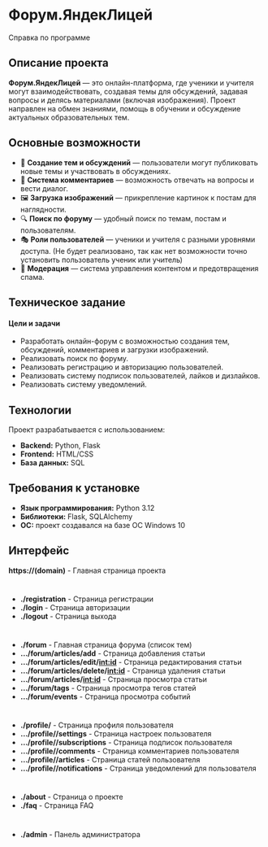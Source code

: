 # Форум.ЯндекЛицей

Справка по программе

## Описание проекта

**Форум.ЯндекЛицей** — это онлайн-платформа, где ученики и учителя могут взаимодействовать, создавая темы для
обсуждений, задавая вопросы и делясь материалами (включая изображения). Проект направлен на обмен знаниями, помощь в
обучении и обсуждение актуальных образовательных тем.

## Основные возможности

- 📌 **Создание тем и обсуждений** — пользователи могут публиковать новые темы и участвовать в обсуждениях.
- 💬 **Система комментариев** — возможность отвечать на вопросы и вести диалог.
- 🖼 **Загрузка изображений** — прикрепление картинок к постам для наглядности.
- 🔍 **Поиск по форуму** — удобный поиск по темам, постам и пользователям.
- 🎭 **Роли пользователей** — ученики и учителя с разными уровнями доступа. (Не будет реализовано, так как нет возможности точно установить пользователь ученик или учитель)
- 📢 **Модерация** — система управления контентом и предотвращения спама.

## Техническое задание

#### Цели и задачи

- Разработать онлайн-форум с возможностью создания тем, обсуждений, комментариев и загрузки изображений.
- Реализовать поиск по форуму.
- Реализовать регистрацию и авторизацию пользователей.
- Реализовать систему подписок пользователей, лайков и дизлайков.
- Реализовать систему уведомлений.
    

## Технологии

Проект разрабатывается с использованием:

- **Backend:** Python, Flask
- **Frontend:** HTML/CSS
- **База данных:** SQL

## Требования к установке

- **Язык программирования:** Python 3.12
- **Библиотеки:** Flask, SQLAlchemy
- **OC:** проект создавался на базе ОС Windows 10

## Интерфейс
**https://(domain)**  - Главная страница проекта
#
* **./registration** - Страница регистрации
* **./login** - Страница авторизации
* **./logout** - Страница выхода
#
* **./forum** - Главная страница форума (список тем)
* **.../forum/articles/add** - Страница добавления статьи
* **.../forum/articles/edit/<int:id>** - Страница редактирования статьи
* **.../forum/articles/delete/<int:id>** - Страница удаления статьи
* **.../forum/articles/<int:id>** - Страница просмотра статьи
* **.../forum/tags** - Страница просмотра тегов статей
* **.../forum/events** - Страница просмотра событий
#
* **./profile/<username>** - Страница профиля пользователя
* **.../profile/<username>/settings** - Страница настроек пользователя
* **.../profile/<username>/subscriptions** - Страница подписок пользователя
* **.../profile/<username>/comments** - Страница комментариев пользователя
* **.../profile/<username>/articles** - Страница статей пользователя
* **.../profile/<username>/notifications** - Страница уведомлений для пользователя
#
* **./about** - Страница о проекте
* **./faq** - Страница FAQ
#
* **./admin** - Панель администратора
